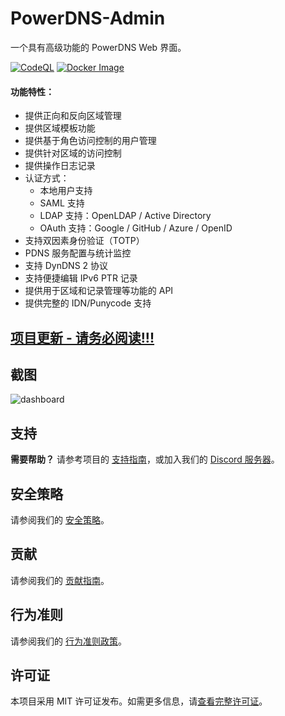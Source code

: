 # PowerDNS-Admin

一个具有高级功能的 PowerDNS Web 界面。

[![CodeQL](https://edas-hz.oss-cn-hangzhou.aliyuncs.com/edas-apps/charts-store/powerdns-admin/image/badge.svg)](https://github.com/PowerDNS-Admin/PowerDNS-Admin/actions/workflows/codeql-analysis.yml)
[![Docker Image](https://edas-hz.oss-cn-hangzhou.aliyuncs.com/edas-apps/charts-store/powerdns-admin/image/badge.svg)](https://github.com/PowerDNS-Admin/PowerDNS-Admin/actions/workflows/build-and-publish.yml)

#### 功能特性：

- 提供正向和反向区域管理
- 提供区域模板功能
- 提供基于角色访问控制的用户管理
- 提供针对区域的访问控制
- 提供操作日志记录
- 认证方式：
  - 本地用户支持
  - SAML 支持
  - LDAP 支持：OpenLDAP / Active Directory
  - OAuth 支持：Google / GitHub / Azure / OpenID
- 支持双因素身份验证（TOTP）
- PDNS 服务配置与统计监控
- 支持 DynDNS 2 协议
- 支持便捷编辑 IPv6 PTR 记录
- 提供用于区域和记录管理等功能的 API
- 提供完整的 IDN/Punycode 支持

## [项目更新 - 请务必阅读!!!](https://github.com/PowerDNS-Admin/PowerDNS-Admin/discussions/1708)

## 截图

![dashboard](https://edas-hz.oss-cn-hangzhou.aliyuncs.com/edas-apps/charts-store/powerdns-admin/image/dashboard.png)

## 支持

**需要帮助？** 请参考项目的
[支持指南](https://github.com/PowerDNS-Admin/PowerDNS-Admin/blob/master/.github/SUPPORT.md)，或加入我们的
[Discord 服务器](https://discord.powerdnsadmin.org)。

## 安全策略

请参阅我们的 [安全策略](https://github.com/PowerDNS-Admin/PowerDNS-Admin/blob/master/SECURITY.md)。

## 贡献

请参阅我们的 [贡献指南](https://github.com/PowerDNS-Admin/PowerDNS-Admin/blob/master/docs/CONTRIBUTING.md)。

## 行为准则

请参阅我们的 [行为准则政策](https://github.com/PowerDNS-Admin/PowerDNS-Admin/blob/master/docs/CODE_OF_CONDUCT.md)。

## 许可证

本项目采用 MIT 许可证发布。如需更多信息，请[查看完整许可证](https://github.com/PowerDNS-Admin/PowerDNS-Admin/blob/master/LICENSE)。